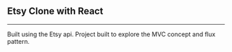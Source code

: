 
## Etsy Clone with React 
________________________

Built using the Etsy api. Project built to explore the MVC concept and flux pattern. 
